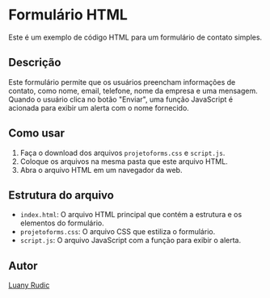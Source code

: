 # Formulário HTML

Este é um exemplo de código HTML para um formulário de contato simples.

## Descrição

Este formulário permite que os usuários preencham informações de contato, como nome, email, telefone, nome da empresa e uma mensagem. Quando o usuário clica no botão "Enviar", uma função JavaScript é acionada para exibir um alerta com o nome fornecido.

## Como usar

1. Faça o download dos arquivos `projetoforms.css` e `script.js`.
2. Coloque os arquivos na mesma pasta que este arquivo HTML.
3. Abra o arquivo HTML em um navegador da web.

## Estrutura do arquivo

- `index.html`: O arquivo HTML principal que contém a estrutura e os elementos do formulário.
- `projetoforms.css`: O arquivo CSS que estiliza o formulário.
- `script.js`: O arquivo JavaScript com a função para exibir o alerta.

## Autor

[Luany Rudic](https://www.linkedin.com/in/luany-rudic/)
